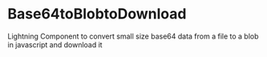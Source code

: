 # Base64toBlobtoDownload

Lightning Component to convert small size base64 data from a file to a blob in javascript and download it
